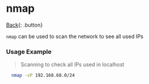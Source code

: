 # nmap

[Back](../index.md){: .button}

`nmap` can be used to scan the network to see all used IPs

### Usage Example

> Scanning to check all IPs used in localhost

```bash
  nmap -sP 192.168.68.0/24
```

